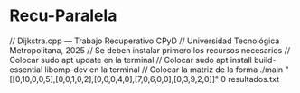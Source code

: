 # Recu-Paralela
// Dijkstra.cpp — Trabajo Recuperativo CPyD
// Universidad Tecnológica Metropolitana, 2025
// Se deben instalar primero los recursos necesarios
// Colocar sudo apt update en la terminal
// Colocar sudo apt install build-essential libomp-dev en la terminal
// Colocar la matriz de la forma ./main "[[0,10,0,0,5],[0,0,1,0,2],[0,0,0,4,0],[7,0,6,0,0],[0,3,9,2,0]]" 0 resultados.txt
